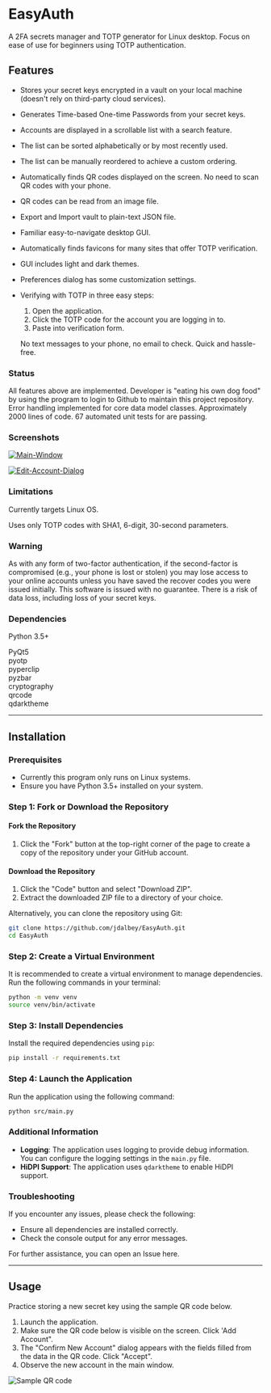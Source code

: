 # EasyAuth
A 2FA secrets manager and TOTP generator for Linux desktop.
Focus on ease of use for beginners using TOTP authentication. 

## Features
 - Stores your secret keys encrypted in a vault on your local machine (doesn't rely on third-party cloud services).
 - Generates Time-based One-time Passwords from your secret keys.
 - Accounts are displayed in a scrollable list with a search feature.
 - The list can be sorted alphabetically or by most recently used.
 - The list can be manually reordered to achieve a custom ordering. 
 - Automatically finds QR codes displayed on the screen.  No need to scan QR codes with your phone.
 - QR codes can be read from an image file.
 - Export and Import vault to plain-text JSON file.
 - Familiar easy-to-navigate desktop GUI.
 - Automatically finds favicons for many sites that offer TOTP verification.
 - GUI includes light and dark themes.
 - Preferences dialog has some customization settings.
 - Verifying with TOTP in three easy steps: 
   1. Open the application.  
   2. Click the TOTP code for the account you are logging in to. 
   3. Paste into verification form.
 
   No text messages to your phone, no email to check. Quick and hassle-free.


### Status
All features above are implemented.
Developer is "eating his own dog food" by using the program to login to Github to maintain this project repository.
Error handling implemented for core data model classes.
Approximately 2000 lines of code.  67 automated unit tests for are passing.  

### Screenshots
 
<a href="https://ibb.co/M5FwMGb"><img src="https://i.ibb.co/93QKsVJ/Main-Window.png" alt="Main-Window" border="0"></a>

<a href="https://imgbb.com/"><img src="https://i.ibb.co/kM9b2Tb/Edit-Account-Dialog.png" alt="Edit-Account-Dialog" border="0"></a>
### Limitations

Currently targets Linux OS.

Uses only TOTP codes with SHA1, 6-digit, 30-second parameters.

### Warning
As with any form of two-factor authentication, if the second-factor is compromised (e.g., your phone is lost or stolen) 
you may lose access to your online accounts unless you have saved the recover codes you were issued initially. 
This software is issued with no guarantee.  There is a risk of data loss, including loss of your secret keys.

### Dependencies
Python 3.5+

PyQt5  
pyotp  
pyperclip  
pyzbar  
cryptography  
qrcode  
qdarktheme

---
## Installation

### Prerequisites

- Currently this program only runs on Linux systems.
- Ensure you have Python 3.5+ installed on your system.

### Step 1: Fork or Download the Repository

#### Fork the Repository

1. Click the "Fork" button at the top-right corner of the page to create a copy of the repository under your GitHub account.

#### Download the Repository

1. Click the "Code" button and select "Download ZIP".
2. Extract the downloaded ZIP file to a directory of your choice.

Alternatively, you can clone the repository using Git:

```bash
git clone https://github.com/jdalbey/EasyAuth.git
cd EasyAuth
```

### Step 2: Create a Virtual Environment

It is recommended to create a virtual environment to manage dependencies. Run the following commands in your terminal:

```bash
python -m venv venv
source venv/bin/activate  
```

### Step 3: Install Dependencies

Install the required dependencies using `pip`:

```bash
pip install -r requirements.txt
```

### Step 4: Launch the Application

Run the application using the following command:

```bash
python src/main.py
```

### Additional Information

- **Logging**: The application uses logging to provide debug information. You can configure the logging settings in the `main.py` file.
- **HiDPI Support**: The application uses `qdarktheme` to enable HiDPI support.

### Troubleshooting

If you encounter any issues, please check the following:

- Ensure all dependencies are installed correctly.
- Check the console output for any error messages.

For further assistance, you can open an Issue here.

---



## Usage
Practice storing a new secret key using the sample QR code below.
1. Launch the application.
2. Make sure the QR code below is visible on the screen. Click 'Add Account".
3. The "Confirm New Account" dialog appears with the fields filled from the data in the QR code. Click "Accept".
4. Observe the new account in the main window.

<img src="https://i.ibb.co/GPMh7Rq/Sample-QRcode-easyauth-demo.png" alt="Sample QR code">
